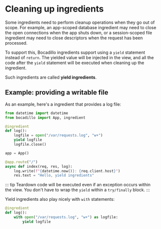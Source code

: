 # Cleaning up ingredients

Some ingredients need to perform cleanup operations when they go out of scope. For example, an app-scoped database ingredient may need to close the open connections when the app shuts down, or a session-scoped file ingredient may need to close descriptors when the request has been processed.

To support this, Bocadillo ingredients support using a `yield` statement instead of `return`. The yielded value will be injected in the view, and all the code after the `yield` statement will be executed when cleaning up the ingredient.

Such ingredients are called **yield ingredients**.

## Example: providing a writable file

As an example, here's a ingredient that provides a log file:

```python
from datetime import datetime
from bocadillo import App, ingredient

@ingredient
def log():
    logfile = open("/var/requests.log", "w+")
    yield logfile
    logfile.close()

app = App()

@app.route("/")
async def index(req, res, log):
    log.write(f"{datetime.now()}: {req.client.host}")
    res.text = "Hello, yield ingredients"
```

::: tip
Teardown code will be executed even if an exception occurs within the view. You don't have to wrap the `yield` within a `try/finally` block.
:::

Yield ingredients also play nicely with `with` statements:

```python
@ingredient
def log():
    with open("/var/requests.log", "w+") as logfile:
        yield logfile
```
